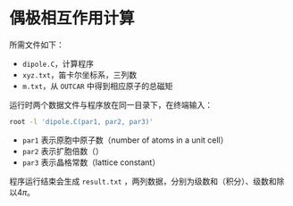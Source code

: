 # 偶极相互作用计算

所需文件如下：
- `dipole.C`，计算程序
- `xyz.txt`，笛卡尔坐标系，三列数
- `m.txt`，从 `OUTCAR` 中得到相应原子的总磁矩

运行时两个数据文件与程序放在同一目录下，在终端输入：
```bash
root -l 'dipole.C(par1, par2, par3)'
```
- `par1` 表示原胞中原子数（number of atoms in a unit cell）
- `par2` 表示扩胞倍数（）
- `par3` 表示晶格常数（lattice constant）

程序运行结束会生成 `result.txt` ，两列数据，分别为级数和（积分）、级数和除以4$\pi$。
